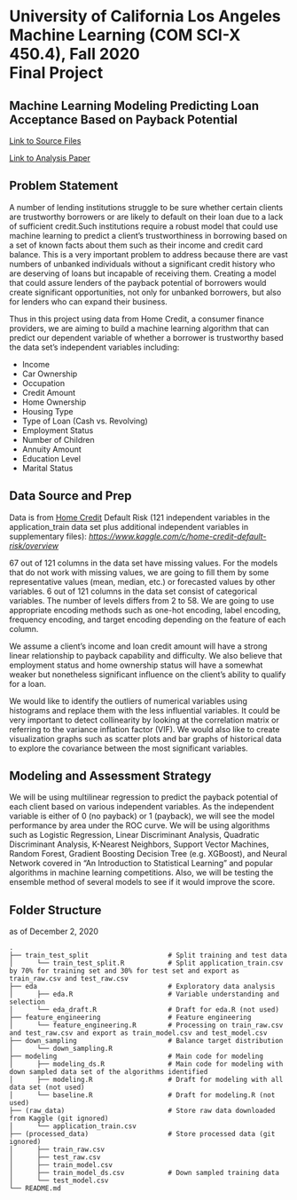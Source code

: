 #  University of California Los Angeles<br>Machine Learning (COM SCI-X 450.4), Fall 2020<br>Final Project

## Machine Learning Modeling Predicting Loan Acceptance Based on Payback Potential

[Link to Source Files](https://drive.google.com/drive/folders/17pNnXc9P4oMF17pt6OD4tkTyBBtpb2Ef?usp=sharing)

[Link to Analysis Paper](https://drive.google.com/file/d/1F9BkC96v9YdJHpJ5DxoZedzvCgfbW7j1/view?usp=sharing)

## Problem Statement
A number of lending institutions struggle to be sure whether certain clients are trustworthy borrowers or are likely to default on their loan due to a lack of sufficient credit.Such institutions require a robust model that could use machine learning to predict a client’s trustworthiness in borrowing based on a set of known facts about them such as their income and credit card balance. This is a very important problem to address because there are vast numbers of unbanked individuals without a significant credit history who are deserving of loans but incapable of receiving them. Creating a model that could assure lenders of the payback potential of borrowers would create significant opportunities, not only for unbanked borrowers, but also for lenders who can expand their business.

Thus in this project using data from Home Credit, a consumer finance providers, we are aiming to build a machine learning algorithm that can predict our dependent variable of whether a borrower is trustworthy based the data set’s independent variables including:
- Income
- Car Ownership
- Occupation
- Credit Amount
- Home Ownership
- Housing Type
- Type of Loan (Cash vs. Revolving)
- Employment Status
- Number of Children
- Annuity Amount
- Education Level
- Marital Status

## Data Source and Prep
Data is from [Home Credit](https://www.kaggle.com/c/home-credit-default-risk/overview) Default Risk (121 independent variables in the application_train data set plus additional independent variables in supplementary files): *https://www.kaggle.com/c/home-credit-default-risk/overview*

67 out of 121 columns in the data set have missing values. For the models that do not work with missing values, we are going to fill them by some representative values (mean, median, etc.) or forecasted values by other variables. 6 out of 121 columns in the data set consist of categorical variables. The number of levels differs from 2 to 58. We are going to use appropriate encoding methods such as one-hot encoding, label encoding, frequency encoding, and target encoding depending on the feature of each column.

We assume a client’s income and loan credit amount will have a strong linear relationship to payback capability and difficulty. We also believe that employment status and home ownership status will have a somewhat weaker but nonetheless significant influence on the client’s ability to qualify for a loan.

We would like to identify the outliers of numerical variables using histograms and replace them with the less influential variables. It could be very important to detect collinearity by looking at the correlation matrix or referring to the variance inflation factor (VIF). We would also like to create visualization graphs such as scatter plots and bar graphs of historical data to explore the covariance between the most significant variables.

## Modeling and Assessment Strategy
We will be using multilinear regression to predict the payback potential of each client based on various independent variables. As the independent variable is either of 0 (no payback) or 1 (payback), we will see the model performance by area under the ROC curve. We will be using algorithms such as Logistic Regression, Linear Discriminant Analysis, Quadratic Discriminant Analysis, K-Nearest Neighbors, Support Vector Machines, Random Forest, Gradient Boosting Decision Tree (e.g. XGBoost), and Neural Network covered in “An Introduction to Statistical Learning” and popular algorithms in machine learning competitions. Also, we will be testing the ensemble method of several models to see if it would improve the score.

## Folder Structure
as of December 2, 2020
~~~
.
├── train_test_split                    # Split training and test data
│      └── train_test_split.R           # Split application_train.csv by 70% for training set and 30% for test set and export as train_raw.csv and test_raw.csv
├── eda                                 # Exploratory data analysis
│      ├── eda.R                        # Variable understanding and selection
│      └── eda_draft.R                  # Draft for eda.R (not used)
├── feature_engineering                 # Feature engineering
│      └── feature_engineering.R        # Processing on train_raw.csv and test_raw.csv and export as train_model.csv and test_model.csv
├── down_sampling                       # Balance target distribution
│      └── down_sampling.R 
├── modeling                            # Main code for modeling
│      ├── modeling_ds.R                # Main code for modeling with down sampled data set of the algorithms identified
│      ├── modeling.R                   # Draft for modeling with all data set (not used)
│      └── baseline.R                   # Draft for modeling.R (not used)
├── (raw_data)                          # Store raw data downloaded from Kaggle (git ignored)
│      └── application_train.csv
├── (processed_data)                    # Store processed data (git ignored)
│      ├── train_raw.csv
│      ├── test_raw.csv
│      ├── train_model.csv
│      ├── train_model_ds.csv           # Down sampled training data
│      └── test_model.csv
└── README.md
~~~
